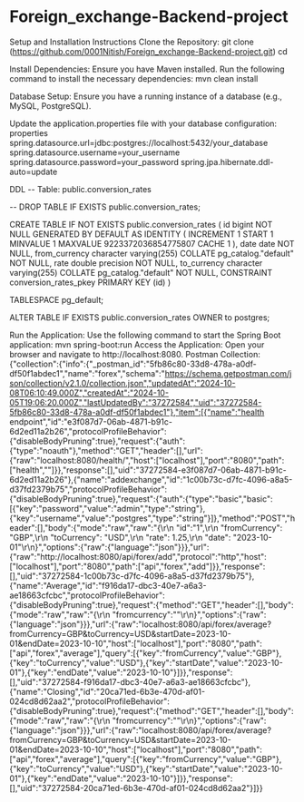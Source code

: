 # Foreign_exchange-Backend-project
Setup and Installation Instructions
Clone the Repository: git clone (https://github.com/0001Nitish/Foreign_exchange-Backend-project.git) cd

Install Dependencies: Ensure you have Maven installed. Run the following command to install the necessary dependencies: mvn clean install

Database Setup:
Ensure you have a running instance of a database (e.g., MySQL, PostgreSQL).

Update the application.properties file with your database configuration: properties 
spring.datasource.url=jdbc:postgres://localhost:5432/your_database
spring.datasource.username=your_username 
spring.datasource.password=your_password 
spring.jpa.hibernate.ddl-auto=update

DDL
-- Table: public.conversion_rates

-- DROP TABLE IF EXISTS public.conversion_rates;

CREATE TABLE IF NOT EXISTS public.conversion_rates
(
    id bigint NOT NULL GENERATED BY DEFAULT AS IDENTITY ( INCREMENT 1 START 1 MINVALUE 1 MAXVALUE 9223372036854775807 CACHE 1 ),
    date date NOT NULL,
    from_currency character varying(255) COLLATE pg_catalog."default" NOT NULL,
    rate double precision NOT NULL,
    to_currency character varying(255) COLLATE pg_catalog."default" NOT NULL,
    CONSTRAINT conversion_rates_pkey PRIMARY KEY (id)
)

TABLESPACE pg_default;

ALTER TABLE IF EXISTS public.conversion_rates
    OWNER to postgres;

Run the Application: Use the following command to start the Spring Boot application: mvn spring-boot:run
Access the Application: Open your browser and navigate to http://localhost:8080.
Postman Collection: {"collection":{"info":{"_postman_id":"5fb86c80-33d8-478a-a0df-df50f1abdec1","name":"forex","schema":"https://schema.getpostman.com/json/collection/v2.1.0/collection.json","updatedAt":"2024-10-08T06:10:49.000Z","createdAt":"2024-10-05T19:06:20.000Z","lastUpdatedBy":"37272584","uid":"37272584-5fb86c80-33d8-478a-a0df-df50f1abdec1"},"item":[{"name":"health endpoint","id":"e3f087d7-06ab-4871-b91c-6d2ed11a2b26","protocolProfileBehavior":{"disableBodyPruning":true},"request":{"auth":{"type":"noauth"},"method":"GET","header":[],"url":{"raw":"localhost:8080/health/","host":["localhost"],"port":"8080","path":["health",""]}},"response":[],"uid":"37272584-e3f087d7-06ab-4871-b91c-6d2ed11a2b26"},{"name":"addexchange","id":"1c00b73c-d7fc-4096-a8a5-d37fd2379b75","protocolProfileBehavior":{"disableBodyPruning":true},"request":{"auth":{"type":"basic","basic":[{"key":"password","value":"admin","type":"string"},{"key":"username","value":"postgres","type":"string"}]},"method":"POST","header":[],"body":{"mode":"raw","raw":"{\r\n    \"id\":\"1\",\r\n    \"fromCurrency\": \"GBP\",\r\n    \"toCurrency\": \"USD\",\r\n    \"rate\": 1.25,\r\n    \"date\": \"2023-10-01\"\r\n}","options":{"raw":{"language":"json"}}},"url":{"raw":"http://localhost:8080/api/forex/add","protocol":"http","host":["localhost"],"port":"8080","path":["api","forex","add"]}},"response":[],"uid":"37272584-1c00b73c-d7fc-4096-a8a5-d37fd2379b75"},{"name":"Average","id":"f916da17-dbc3-40e7-a6a3-ae18663cfcbc","protocolProfileBehavior":{"disableBodyPruning":true},"request":{"method":"GET","header":[],"body":{"mode":"raw","raw":"{\r\n    \"fromcurrency\":\"\"\r\n}","options":{"raw":{"language":"json"}}},"url":{"raw":"localhost:8080/api/forex/average?fromCurrency=GBP&toCurrency=USD&startDate=2023-10-01&endDate=2023-10-10","host":["localhost"],"port":"8080","path":["api","forex","average"],"query":[{"key":"fromCurrency","value":"GBP"},{"key":"toCurrency","value":"USD"},{"key":"startDate","value":"2023-10-01"},{"key":"endDate","value":"2023-10-10"}]}},"response":[],"uid":"37272584-f916da17-dbc3-40e7-a6a3-ae18663cfcbc"},{"name":"Closing","id":"20ca71ed-6b3e-470d-af01-024cd8d62aa2","protocolProfileBehavior":{"disableBodyPruning":true},"request":{"method":"GET","header":[],"body":{"mode":"raw","raw":"{\r\n    \"fromcurrency\":\"\"\r\n}","options":{"raw":{"language":"json"}}},"url":{"raw":"localhost:8080/api/forex/average?fromCurrency=GBP&toCurrency=USD&startDate=2023-10-01&endDate=2023-10-10","host":["localhost"],"port":"8080","path":["api","forex","average"],"query":[{"key":"fromCurrency","value":"GBP"},{"key":"toCurrency","value":"USD"},{"key":"startDate","value":"2023-10-01"},{"key":"endDate","value":"2023-10-10"}]}},"response":[],"uid":"37272584-20ca71ed-6b3e-470d-af01-024cd8d62aa2"}]}}
